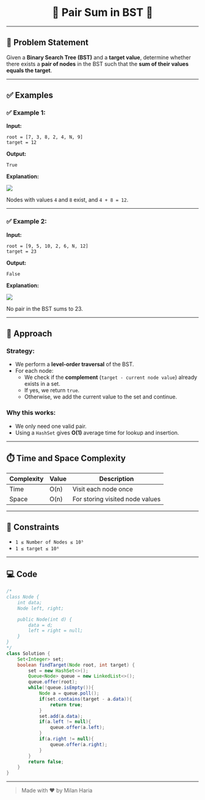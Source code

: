 <h1 align="center">🌳 Pair Sum in BST 🌳</h1>

---

## 📝 Problem Statement

Given a **Binary Search Tree (BST)** and a **target value**, determine whether there exists a **pair of nodes** in the BST such that the **sum of their values equals the target**.

---

## ✅ Examples

### ✅ Example 1:

**Input:**
```
root = [7, 3, 8, 2, 4, N, 9]
target = 12
```

**Output:**
```
True
```

**Explanation:**

<img src="https://media.geeksforgeeks.org/wp-content/uploads/20240821183540/bst.webp"> </img>

Nodes with values `4` and `8` exist, and `4 + 8 = 12`.

---

### ✅ Example 2:

**Input:**
```
root = [9, 5, 10, 2, 6, N, 12]
target = 23
```

**Output:**
```
False
```

**Explanation:**

<img src="https://media.geeksforgeeks.org/wp-content/uploads/20240821184007/bst-3.webp"> </img>

No pair in the BST sums to 23.

---

## 🧠 Approach

### Strategy:
- We perform a **level-order traversal** of the BST.
- For each node:
  - We check if the **complement** (`target - current node value`) already exists in a set.
  - If yes, we return `true`.
  - Otherwise, we add the current value to the set and continue.

### Why this works:
- We only need one valid pair.
- Using a `HashSet` gives **O(1)** average time for lookup and insertion.

---

## ⏱️ Time and Space Complexity

| Complexity | Value     | Description                          |
|------------|-----------|--------------------------------------|
| Time       | O(n)      | Visit each node once                |
| Space      | O(n)      | For storing visited node values     |

---

## 🎯 Constraints

- `1 ≤ Number of Nodes ≤ 10⁵`
- `1 ≤ target ≤ 10⁶`

---

## 💻 Code

```java
/*
class Node {
    int data;
    Node left, right;

    public Node(int d) {
        data = d;
        left = right = null;
    }
}
*/
class Solution {
    Set<Integer> set;
    boolean findTarget(Node root, int target) {
        set = new HashSet<>();
        Queue<Node> queue = new LinkedList<>();
        queue.offer(root);
        while(!queue.isEmpty()){
            Node a = queue.poll();
            if(set.contains(target - a.data)){
                return true;
            }
            set.add(a.data);
            if(a.left != null){
                queue.offer(a.left);
            }
            if(a.right != null){
                queue.offer(a.right);
            }
        }
        return false;
    }
}
```

---

> Made with ❤️ by Milan Haria

